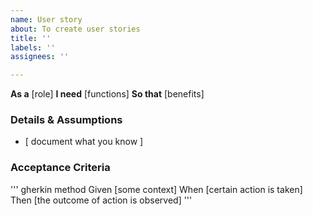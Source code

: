 ```yaml
---
name: User story
about: To create user stories
title: ''
labels: ''
assignees: ''

---
```


**As a** [role]
**I need** [functions]
**So that** [benefits]

### Details & Assumptions
* [ document what you know ]

### Acceptance Criteria

''' gherkin method
Given [some context]
When [certain action is taken]
Then [the outcome of action is observed]
'''

